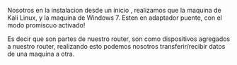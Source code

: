 Nosotros en la instalacion desde un inicio , realizamos que la maquina de Kali Linux, y la maquina de Windows 7.
Esten en adaptador puente, con el modo promiscuo activado!

Es decir que son partes de nuestro router, son como dispositivos agregados a nuestro router, realizando esto podemos nosotros transferir/recibir datos de una maquina a otra.

